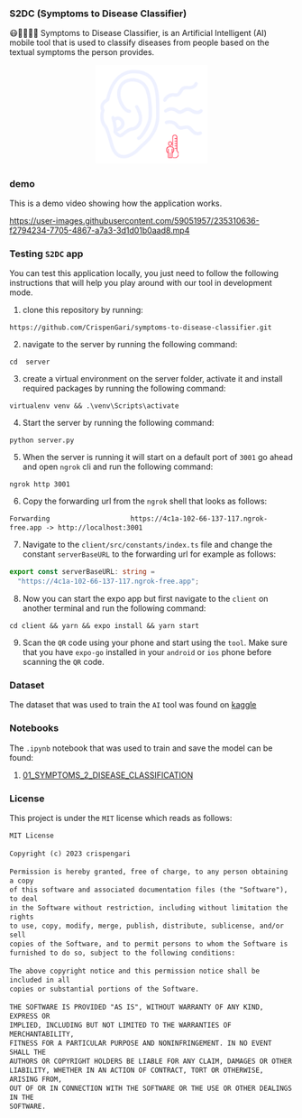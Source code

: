 ### S2DC (Symptoms to Disease Classifier)

😷💉💊🤮🤒 Symptoms to Disease Classifier, is an Artificial Intelligent (AI) mobile tool that is used to classify diseases from people based on the textual symptoms the person provides.

<p align="center">
    <img src="logo.png" width="200" alt="logo"/>
</p>

### demo

This is a demo video showing how the application works.


https://user-images.githubusercontent.com/59051957/235310636-f2794234-7705-4867-a7a3-3d1d01b0aad8.mp4



### Testing `S2DC` app

You can test this application locally, you just need to follow the following instructions that will help you play around with our tool in development mode.

1. clone this repository by running:

```shell
https://github.com/CrispenGari/symptoms-to-disease-classifier.git
```

2. navigate to the server by running the following command:

```shell
cd  server
```

3. create a virtual environment on the server folder, activate it and install required packages by running the following command:

```shell
virtualenv venv && .\venv\Scripts\activate
```

4. Start the server by running the following command:

```shell
python server.py
```

5. When the server is running it will start on a default port of `3001` go ahead and open `ngrok` cli and run the following command:

```shell
ngrok http 3001
```

6. Copy the forwarding url from the `ngrok` shell that looks as follows:

```shell
Forwarding                    https://4c1a-102-66-137-117.ngrok-free.app -> http://localhost:3001
```

7. Navigate to the `client/src/constants/index.ts` file and change the constant `serverBaseURL` to the forwarding url for example as follows:

```ts
export const serverBaseURL: string =
  "https://4c1a-102-66-137-117.ngrok-free.app";
```

8. Now you can start the expo app but first navigate to the `client` on another terminal and run the following command:

```shell
cd client && yarn && expo install && yarn start
```

9. Scan the `QR` code using your phone and start using the `tool`. Make sure that you have `expo-go` installed in your `android` or `ios` phone before scanning the `QR` code.

### Dataset

The dataset that was used to train the `AI` tool was found on [kaggle](https://www.kaggle.com/datasets/niyarrbarman/symptom2disease)

### Notebooks

The `.ipynb` notebook that was used to train and save the model can be found:

1. [01_SYMPTOMS_2_DISEASE_CLASSIFICATION](https://github.com/CrispenGari/nlp-pytorch/blob/main/11_SYMPTOMS_2_DISEASE_CLASSIFICATION/01_SYMPTOMS_2_DISEASE_CLASSIFICATION.ipynb)

### License

This project is under the `MIT` license which reads as follows:

```
MIT License

Copyright (c) 2023 crispengari

Permission is hereby granted, free of charge, to any person obtaining a copy
of this software and associated documentation files (the "Software"), to deal
in the Software without restriction, including without limitation the rights
to use, copy, modify, merge, publish, distribute, sublicense, and/or sell
copies of the Software, and to permit persons to whom the Software is
furnished to do so, subject to the following conditions:

The above copyright notice and this permission notice shall be included in all
copies or substantial portions of the Software.

THE SOFTWARE IS PROVIDED "AS IS", WITHOUT WARRANTY OF ANY KIND, EXPRESS OR
IMPLIED, INCLUDING BUT NOT LIMITED TO THE WARRANTIES OF MERCHANTABILITY,
FITNESS FOR A PARTICULAR PURPOSE AND NONINFRINGEMENT. IN NO EVENT SHALL THE
AUTHORS OR COPYRIGHT HOLDERS BE LIABLE FOR ANY CLAIM, DAMAGES OR OTHER
LIABILITY, WHETHER IN AN ACTION OF CONTRACT, TORT OR OTHERWISE, ARISING FROM,
OUT OF OR IN CONNECTION WITH THE SOFTWARE OR THE USE OR OTHER DEALINGS IN THE
SOFTWARE.
```
